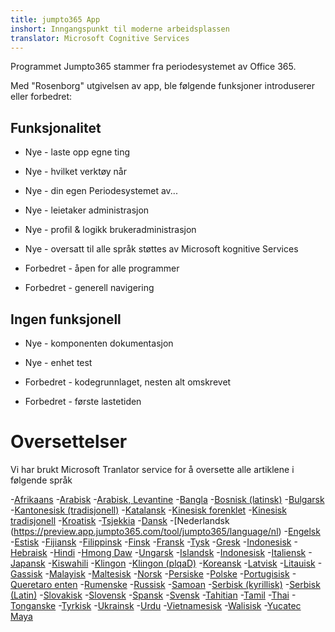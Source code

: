 ```yaml
---
title: jumpto365 App
inshort: Inngangspunkt til moderne arbeidsplassen
translator: Microsoft Cognitive Services
---
```



Programmet Jumpto365 stammer fra periodesystemet av Office 365. 

Med "Rosenborg" utgivelsen av app, ble følgende funksjoner introduserer eller forbedret:

## Funksjonalitet

* Nye - laste opp egne ting

* Nye - hvilket verktøy når

* Nye - din egen Periodesystemet av...

* Nye - leietaker administrasjon

* Nye - profil & logikk brukeradministrasjon

* Nye - oversatt til alle språk støttes av Microsoft kognitive Services

* Forbedret - åpen for alle programmer

* Forbedret - generell navigering

## Ingen funksjonell

* Nye - komponenten dokumentasjon

* Nye - enhet test

* Forbedret - kodegrunnlaget, nesten alt omskrevet

* Forbedret - første lastetiden


# Oversettelser
Vi har brukt Microsoft Tranlator service for å oversette alle artiklene i følgende språk

-[Afrikaans](https://preview.app.jumpto365.com/tool/jumpto365/language/af)
-[Arabisk](https://preview.app.jumpto365.com/tool/jumpto365/language/ar)
-[Arabisk, Levantine](https://preview.app.jumpto365.com/tool/jumpto365/language/apc)
-[Bangla](https://preview.app.jumpto365.com/tool/jumpto365/language/bn)
-[Bosnisk (latinsk)](https://preview.app.jumpto365.com/tool/jumpto365/language/bs)
-[Bulgarsk](https://preview.app.jumpto365.com/tool/jumpto365/language/bg)
-[Kantonesisk (tradisjonell)](https://preview.app.jumpto365.com/tool/jumpto365/language/yue)
-[Katalansk](https://preview.app.jumpto365.com/tool/jumpto365/language/ca)
-[Kinesisk forenklet](https://preview.app.jumpto365.com/tool/jumpto365/language/zh-Hans)
-[Kinesisk tradisjonell](https://preview.app.jumpto365.com/tool/jumpto365/language/zh-Hant)
-[Kroatisk](https://preview.app.jumpto365.com/tool/jumpto365/language/hr)
-[Tsjekkia](https://preview.app.jumpto365.com/tool/jumpto365/language/cs)
-[Dansk](https://preview.app.jumpto365.com/tool/jumpto365/language/da)
-[Nederlandsk (https://preview.app.jumpto365.com/tool/jumpto365/language/nl)
-[Engelsk](https://preview.app.jumpto365.com/tool/jumpto365/language/en)
-[Estisk](https://preview.app.jumpto365.com/tool/jumpto365/language/et)
-[Fijiansk](https://preview.app.jumpto365.com/tool/jumpto365/language/fj)
-[Filippinsk](https://preview.app.jumpto365.com/tool/jumpto365/language/fil)
-[Finsk](https://preview.app.jumpto365.com/tool/jumpto365/language/fi)
-[Fransk](https://preview.app.jumpto365.com/tool/jumpto365/language/fr)
-[Tysk](https://preview.app.jumpto365.com/tool/jumpto365/language/de)
-[Gresk](https://preview.app.jumpto365.com/tool/jumpto365/language/el)
-[Indonesisk](https://preview.app.jumpto365.com/tool/jumpto365/language/ht)
-[Hebraisk](https://preview.app.jumpto365.com/tool/jumpto365/language/he)
-[Hindi](https://preview.app.jumpto365.com/tool/jumpto365/language/hi)
-[Hmong Daw](https://preview.app.jumpto365.com/tool/jumpto365/language/mww)
-[Ungarsk](https://preview.app.jumpto365.com/tool/jumpto365/language/hu)
-[Islandsk](https://preview.app.jumpto365.com/tool/jumpto365/language/is)
-[Indonesisk](https://preview.app.jumpto365.com/tool/jumpto365/language/id)
-[Italiensk](https://preview.app.jumpto365.com/tool/jumpto365/language/it)
-[Japansk](https://preview.app.jumpto365.com/tool/jumpto365/language/ja)
-[Kiswahili](https://preview.app.jumpto365.com/tool/jumpto365/language/sw)
-[Klingon](https://preview.app.jumpto365.com/tool/jumpto365/language/tlh)
-[Klingon (plqaD)](https://preview.app.jumpto365.com/tool/jumpto365/language/tlh-Qaak)
-[Koreansk](https://preview.app.jumpto365.com/tool/jumpto365/language/ko)
-[Latvisk](https://preview.app.jumpto365.com/tool/jumpto365/language/lv)
-[Litauisk](https://preview.app.jumpto365.com/tool/jumpto365/language/lt)
-[Gassisk](https://preview.app.jumpto365.com/tool/jumpto365/language/mg)
-[Malayisk](https://preview.app.jumpto365.com/tool/jumpto365/language/ms)
-[Maltesisk](https://preview.app.jumpto365.com/tool/jumpto365/language/mt)
-[Norsk](https://preview.app.jumpto365.com/tool/jumpto365/language/nb)
-[Persiske](https://preview.app.jumpto365.com/tool/jumpto365/language/fa)
-[Polske](https://preview.app.jumpto365.com/tool/jumpto365/language/pl)
-[Portugisisk](https://preview.app.jumpto365.com/tool/jumpto365/language/pt)
-[Queretaro enten](https://preview.app.jumpto365.com/tool/jumpto365/language/otq)
-[Rumenske](https://preview.app.jumpto365.com/tool/jumpto365/language/ro)
-[Russisk](https://preview.app.jumpto365.com/tool/jumpto365/language/ru)
-[Samoan](https://preview.app.jumpto365.com/tool/jumpto365/language/sm)
-[Serbisk (kyrillisk)](https://preview.app.jumpto365.com/tool/jumpto365/language/sr-Cyrl)
-[Serbisk (Latin)](https://preview.app.jumpto365.com/tool/jumpto365/language/sr-Latn)
-[Slovakisk](https://preview.app.jumpto365.com/tool/jumpto365/language/sk)
-[Slovensk](https://preview.app.jumpto365.com/tool/jumpto365/language/sl)
-[Spansk](https://preview.app.jumpto365.com/tool/jumpto365/language/es)
-[Svensk](https://preview.app.jumpto365.com/tool/jumpto365/language/sv)
-[Tahitian](https://preview.app.jumpto365.com/tool/jumpto365/language/ty)
-[Tamil](https://preview.app.jumpto365.com/tool/jumpto365/language/ta)
-[Thai](https://preview.app.jumpto365.com/tool/jumpto365/language/th)
-[Tonganske](https://preview.app.jumpto365.com/tool/jumpto365/language/to)
-[Tyrkisk](https://preview.app.jumpto365.com/tool/jumpto365/language/tr)
-[Ukrainsk](https://preview.app.jumpto365.com/tool/jumpto365/language/uk)
-[Urdu](https://preview.app.jumpto365.com/tool/jumpto365/language/ur)
-[Vietnamesisk](https://preview.app.jumpto365.com/tool/jumpto365/language/vi)
-[Walisisk](https://preview.app.jumpto365.com/tool/jumpto365/language/cy)
-[Yucatec Maya](https://preview.app.jumpto365.com/tool/jumpto365/language/yua)

